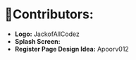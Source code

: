 # 🤝Contributors:

- **Logo:** JackofAllCodez
- **Splash Screen:** 
- **Register Page Design Idea:** Apoorv012
